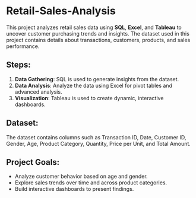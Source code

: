 # Retail-Sales-Analysis

This project analyzes retail sales data using **SQL**, **Excel**, and **Tableau** to uncover customer purchasing trends and insights. The dataset used in this project contains details about transactions, customers, products, and sales performance. 

## Steps:
1. **Data Gathering**: SQL is used to generate insights from the dataset.
2. **Data Analysis**: Analyze the data using Excel for pivot tables and advanced analysis. 
3. **Visualization**: Tableau is used to create dynamic, interactive dashboards.

## Dataset:
The dataset contains columns such as Transaction ID, Date, Customer ID, Gender, Age, Product Category, Quantity, Price per Unit, and Total Amount.

## Project Goals:
- Analyze customer behavior based on age and gender.
- Explore sales trends over time and across product categories.
- Build interactive dashboards to present findings.
